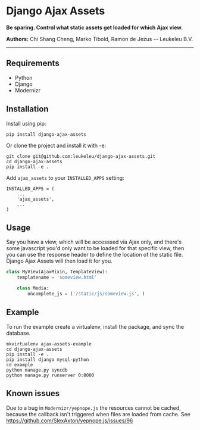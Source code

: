 # Django Ajax Assets

**Be sparing. Control what static assets get loaded for which Ajax view.**

**Authors:** Chi Shang Cheng, Marko Tibold, Ramon de Jezus -- Leukeleu B.V.

---


## Requirements

* Python
* Django
* Modernizr


## Installation

Install using pip:

    pip install django-ajax-assets

Or clone the project and install it with -e:

    git clone git@github.com:leukeleu/django-ajax-assets.git
    cd django-ajax-assets
    pip install -e .

Add `ajax_assets` to your `INSTALLED_APPS` setting:

    INSTALLED_APPS = (
        ...
        'ajax_assets',
        ...
    )


## Usage

Say you have a view, which will be accesssed via Ajax only, and there's some javascript you'd
only want to be loaded for that specific view, then you can use the response header to define
the location of the static file. Django Ajax Assets will then load it for you.

```python
class MyView(AjaxMixin, TemplateView):
    templatename = 'someview.html'

    class Media:
        oncomplete_js = ('/static/js/someview.js', )
```


## Example

To run the example create a virtualenv, install the package, and sync the database.

    mkvirtualenv ajax-assets-example
    cd django-ajax-assets
    pip install -e .
    pip install django mysql-python
    cd example
    python manage.py syncdb
    python manage.py runserver 0:8000


## Known issues

Due to a bug in `Modernizr/yepnope.js` the resources cannot be cached,
because the callback isn't triggered when files are loaded from cache.
See https://github.com/SlexAxton/yepnope.js/issues/96
